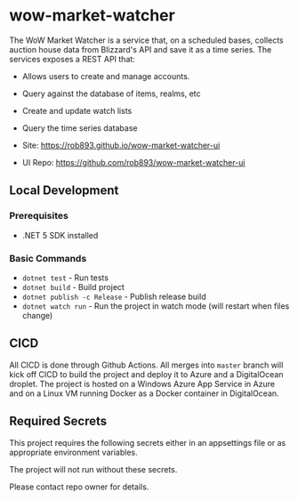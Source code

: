 # wow-market-watcher

The WoW Market Watcher is a service that, on a scheduled bases, collects auction house data from Blizzard's API and save it as a time series.
The services exposes a REST API that:

- Allows users to create and manage accounts.
- Query against the database of items, realms, etc
- Create and update watch lists
- Query the time series database

- Site: https://rob893.github.io/wow-market-watcher-ui
- UI Repo: https://github.com/rob893/wow-market-watcher-ui

## Local Development

### Prerequisites

- .NET 5 SDK installed

### Basic Commands

- `dotnet test` - Run tests
- `dotnet build` - Build project
- `dotnet publish -c Release` - Publish release build
- `dotnet watch run` - Run the project in watch mode (will restart when files change)

## CICD

All CICD is done through Github Actions.
All merges into `master` branch will kick off CICD to build the project and deploy it to Azure and a DigitalOcean droplet.
The project is hosted on a Windows Azure App Service in Azure and on a Linux VM running Docker as a Docker container in DigitalOcean.

## Required Secrets

This project requires the following secrets either in an appsettings file or as appropriate environment variables.

The project will not run without these secrets.

Please contact repo owner for details.
